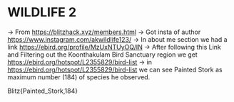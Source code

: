 # WILDLIFE 2


-> From https://blitzhack.xyz/members.html -> Got insta of author https://www.instagram.com/akwildlife123/
-> In about me section we had a link https://ebird.org/profile/MzUxNTUyOQ/IN
-> After following this Link and Filtering out the Koonthakulam Bird Sanctuary region we get https://ebird.org/hotspot/L2355829/bird-list
-> in https://ebird.org/hotspot/L2355829/bird-list we can see Painted Stork as maximum number (184) of species he observed. 

Blitz{Painted_Stork,184}
